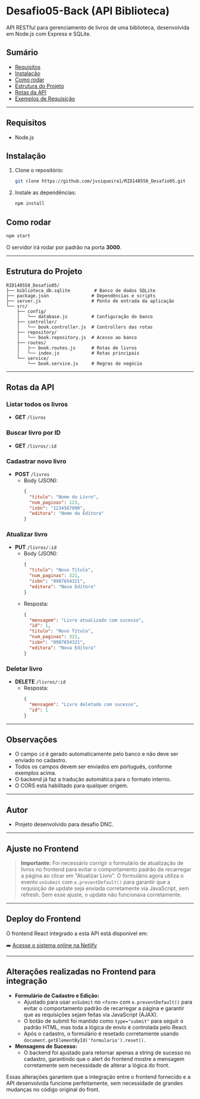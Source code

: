 # Desafio05-Back (API Biblioteca)

API RESTful para gerenciamento de livros de uma biblioteca, desenvolvida em Node.js com Express e SQLite.

## Sumário
- [Requisitos](#requisitos)
- [Instalação](#instalação)
- [Como rodar](#como-rodar)
- [Estrutura do Projeto](#estrutura-do-projeto)
- [Rotas da API](#rotas-da-api)
- [Exemplos de Requisição](#exemplos-de-requisição)

---

## Requisitos
- Node.js

## Instalação

1. Clone o repositório:
   ```bash
   git clone https://github.com/jvsiqueira1/RID148558_Desafio05.git
   ```
2. Instale as dependências:
   ```bash
   npm install
   ```

## Como rodar

```bash
npm start
```

O servidor irá rodar por padrão na porta **3000**.

---

## Estrutura do Projeto

```
RID148558_Desafio05/
├── biblioteca_db.sqlite         # Banco de dados SQLite
├── package.json                # Dependências e scripts
├── server.js                   # Ponto de entrada da aplicação
└── src/
    ├── config/
    │   └── database.js         # Configuração do banco
    ├── controller/
    │   └── book.controller.js  # Controllers das rotas
    ├── repository/
    │   └── book.repository.js  # Acesso ao banco
    ├── routes/
    │   ├── book.routes.js      # Rotas de livros
    │   └── index.js            # Rotas principais
    └── service/
        └── book.service.js     # Regras de negócio
```

---

## Rotas da API

### Listar todos os livros
- **GET** `/livros`

### Buscar livro por ID
- **GET** `/livros/:id`

### Cadastrar novo livro
- **POST** `/livros`
  - Body (JSON):
    ```json
    {
      "titulo": "Nome do Livro",
      "num_paginas": 123,
      "isbn": "1234567890",
      "editora": "Nome da Editora"
    }
    ```

### Atualizar livro
- **PUT** `/livros/:id`
  - Body (JSON):
    ```json
    {
      "titulo": "Novo Título",
      "num_paginas": 321,
      "isbn": "0987654321",
      "editora": "Nova Editora"
    }
    ```
  - Resposta:
    ```json
    {
      "mensagem": "Livro atualizado com sucesso",
      "id": 1,
      "titulo": "Novo Título",
      "num_paginas": 321,
      "isbn": "0987654321",
      "editora": "Nova Editora"
    }
    ```

### Deletar livro
- **DELETE** `/livros/:id`
  - Resposta:
    ```json
    {
      "mensagem": "Livro deletado com sucesso",
      "id": 1
    }
    ```

---

## Observações
- O campo `id` é gerado automaticamente pelo banco e não deve ser enviado no cadastro.
- Todos os campos devem ser enviados em português, conforme exemplos acima.
- O backend já faz a tradução automática para o formato interno.
- O CORS está habilitado para qualquer origem.

---

## Autor
- Projeto desenvolvido para desafio DNC. 

---

## Ajuste no Frontend

> **Importante:**
> Foi necessário corrigir o formulário de atualização de livros no frontend para evitar o comportamento padrão de recarregar a página ao clicar em "Atualizar Livro". O formulário agora utiliza o evento `onSubmit` com `e.preventDefault()` para garantir que a requisição de update seja enviada corretamente via JavaScript, sem refresh. Sem esse ajuste, o update não funcionava corretamente.

--- 

## Deploy do Frontend

O frontend React integrado a esta API está disponível em:

➡️ [Acesse o sistema online na Netlify](https://glowing-kashata-bbde2b.netlify.app/)

---

## Alterações realizadas no Frontend para integração

- **Formulário de Cadastro e Edição:**
  - Ajustado para usar `onSubmit` no `<form>` com `e.preventDefault()` para evitar o comportamento padrão de recarregar a página e garantir que as requisições sejam feitas via JavaScript (AJAX).
  - O botão de submit foi mantido como `type="submit"` para seguir o padrão HTML, mas toda a lógica de envio é controlada pelo React.
  - Após o cadastro, o formulário é resetado corretamente usando `document.getElementById('formulario').reset()`.
- **Mensagens de Sucesso:**
  - O backend foi ajustado para retornar apenas a string de sucesso no cadastro, garantindo que o alert do frontend mostre a mensagem corretamente sem necessidade de alterar a lógica do front.

Essas alterações garantem que a integração entre o frontend fornecido e a API desenvolvida funcione perfeitamente, sem necessidade de grandes mudanças no código original do front. 